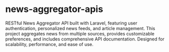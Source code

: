 # news-aggregator-apis
RESTful News Aggregator API built with Laravel, featuring user authentication, personalized news feeds, and article management. This project aggregates news from multiple sources, provides customizable preferences, and includes comprehensive API documentation. Designed for scalability, performance, and ease of use.
